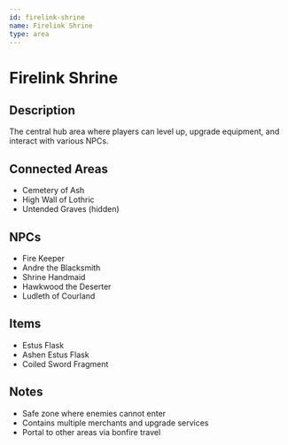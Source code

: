 ```yaml
---
id: firelink-shrine
name: Firelink Shrine
type: area
---
```


# Firelink Shrine

## Description
The central hub area where players can level up, upgrade equipment, and interact with various NPCs.

## Connected Areas
- Cemetery of Ash
- High Wall of Lothric
- Untended Graves (hidden)

## NPCs
- Fire Keeper
- Andre the Blacksmith
- Shrine Handmaid
- Hawkwood the Deserter
- Ludleth of Courland

## Items
- Estus Flask
- Ashen Estus Flask
- Coiled Sword Fragment

## Notes
- Safe zone where enemies cannot enter
- Contains multiple merchants and upgrade services
- Portal to other areas via bonfire travel